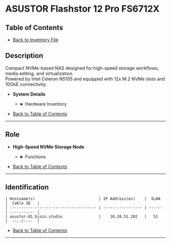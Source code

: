 # ASUSTOR Flashstor 12 Pro FS6712X

## Table of Contents

- [Back to Inventory File](../inventory.md)

## Description
Compact NVMe-based NAS designed for high-speed storage workflows, media editing, and virtualization.  
Powered by Intel Celeron N5105 and equipped with 12x M.2 NVMe slots and 10GbE connectivity.

- **System Details**
    - <details>
        <summary>Hardware Inventory</summary>

        <details>
        <summary>CPU</summary>

            - Intel Celeron N5105 Quad-Core  
            - Base: 2.0 GHz, Burst: up to 2.9 GHz  
            - 10nm architecture with AES-NI

        </details>

        <details>
        <summary>Memory</summary>

            - 4GB DDR4 SO-DIMM  
            - Expandable up to 16GB

        </details>

        <details>
        <summary>Storage</summary>

            - 12× M.2 NVMe PCIe Gen3 x4 slots (2280)  
            - Supports RAID 0, 1, 5, 6, 10, JBOD, Single  
            - Internal file systems: Btrfs, EXT4  
            - External file systems: EXT4, NTFS, FAT32, HFS+, exFAT

        </details>

        <details>
        <summary>Network Interfaces</summary>

            - 1× 10GbE RJ45 (supports 100/1000/2500/5000/10000 Mbps)

        </details>

        <details>
        <summary>Connectivity</summary>

            - 2× USB 3.2 Gen 2 Type-A  
            - 2× USB 2.0  
            - 1× HDMI 2.0b (4K 60Hz)  
            - 1× S/PDIF Optical Audio

        </details>

        <details>
        <summary>Power & Cooling</summary>

            - External power adapter  
            - Silent fan with efficient air duct design  
            - Typical consumption: ~30W

        </details>

        <details>
        <summary>Form Factor</summary>

            - Desktop chassis  
            - Dimensions: 227 × 225 × 136 mm  
            - Weight: 3.6 kg

        </details>

        <details>
        <summary>Operating System</summary>

            - ADM 4.2  
            - [User Manual](https://downloadgb.asustor.com/download/docs/User_Guide/ADM427/ASUSTOR_NAS_USER_GUIDE_ENU_4.2.7.0307.pdf?20230512)

        </details>

    </details>

- [Back to Table of Contents](#table-of-contents)

---

## Role
- **High-Speed NVMe Storage Node**
    - <details>
        <summary>Functions</summary>

        - Ideal for media editing, Final Cut Pro libraries, and game storage  
        - Supports iSCSI, SMB, NFS, and AFP  
        - Snapshot, backup, and cloud sync features  
        - Roon Server and high-res audio playback via S/PDIF

        </details>
    </details>

- [Back to Table of Contents](#table-of-contents)

---

## Identification
```
| Hostname(s)                            | IP Address(es)    |  VLAN  |  Cable ID   |
| -------------------------------------- | ----------------- | ------ | ----------- |
| asustor-01.bjoin.studio                |    10.20.51.202   |   51   |  ----/----  |
```

- [Back to Table of Contents](#table-of-contents)

---
